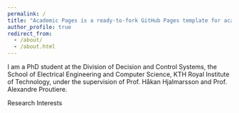 ```yaml
---
permalink: /
title: "Academic Pages is a ready-to-fork GitHub Pages template for academic personal websites"
author_profile: true
redirect_from: 
  - /about/
  - /about.html
---
```


I am a PhD student at the Division of Decision and Control Systems, the School of Electrical Engineering and Computer Science, KTH Royal Institute of Technology, under the supervision of Prof. Håkan Hjalmarsson and Prof. Alexandre Proutiere.

Research Interests



